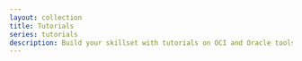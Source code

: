 ```yaml
---
layout: collection
title: Tutorials
series: tutorials
description: Build your skillset with tutorials on OCI and Oracle tools.
---
```

